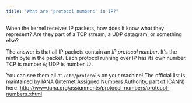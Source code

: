 ```yaml
---
title: "What are 'protocol numbers' in IP?"
---
```


When the kernel receives IP packets, how does it know what they represent? Are they part of a TCP stream, a UDP datagram, or something else?

The answer is that all IP packets contain an _IP protocol number_. It's the ninth byte in the packet. Each protocol running over IP has its own number. TCP is number `6`; UDP is number `17`.

You can see them all at `/etc/protocols` on your machine! The official list is maintained by IANA (Internet Assigned Numbers Authority, part of ICANN) here: http://www.iana.org/assignments/protocol-numbers/protocol-numbers.xhtml
